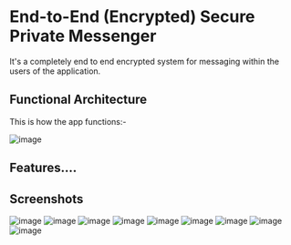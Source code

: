 # End-to-End (Encrypted) Secure Private Messenger

It's a completely end to end encrypted system for messaging within the users of the application. 

## Functional Architecture

This is how the app functions:-

![image](https://user-images.githubusercontent.com/42037845/139389259-53fa7fca-d6e0-4a52-906c-110af982f8b9.png)

## Features....

## Screenshots

![image](https://user-images.githubusercontent.com/42037845/139390204-19c01604-105a-46da-bc00-57936b35f000.png)
![image](https://user-images.githubusercontent.com/42037845/139390274-0023ba66-0727-4158-abef-5a2e5c98cd0d.png)
![image](https://user-images.githubusercontent.com/42037845/139390290-1d9cfd6a-42d1-415a-8d69-b5cc525eede9.png)
![image](https://user-images.githubusercontent.com/42037845/139390311-71983e92-50d9-4c2f-97f3-52ee948fcb3f.png)
![image](https://user-images.githubusercontent.com/42037845/139390344-1e50aeda-fdc4-4c81-9d45-6d2974210e0c.png)
![image](https://user-images.githubusercontent.com/42037845/139390366-c90419aa-d184-4c18-ab64-8f081c20e8dd.png)
![image](https://user-images.githubusercontent.com/42037845/139390400-9c00e5b8-5f35-469d-980e-0ff1491e0d5b.png)
![image](https://user-images.githubusercontent.com/42037845/139390425-514d3280-31c2-4b58-972e-46f49cf50d83.png)
![image](https://user-images.githubusercontent.com/42037845/139390451-ceabf125-c67a-4d8b-8b35-4266ec7f748b.png)



